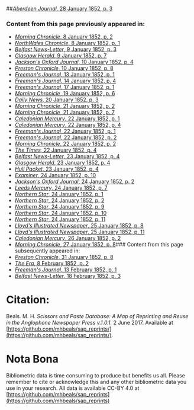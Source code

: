 ##[*Aberdeen Journal*, 28 January 1852, p. 3](https://mhbeals.github.io/sap_html/Aberdeen-Journal/Aberdeen-Journal-28-January-1852-p-3)

### Content from this page previously appeared in:
+ [*Morning Chronicle*, 8 January 1852, p. 2](https://mhbeals.github.io/sap_html/Morning-Chronicle/Morning-Chronicle-8-January-1852-p-2)
+ [*NorthWales Chronicle*, 8 January 1852, p. 1](https://mhbeals.github.io/sap_html/NorthWales-Chronicle/NorthWales-Chronicle-8-January-1852-p-1)
+ [*Belfast News-Letter*, 9 January 1852, p. 3](https://mhbeals.github.io/sap_html/Belfast-News-Letter/Belfast-News-Letter-9-January-1852-p-3)
+ [*Glasgow Herald*, 9 January 1852, p. 7](https://mhbeals.github.io/sap_html/Glasgow-Herald/Glasgow-Herald-9-January-1852-p-7)
+ [*Jackson's Oxford Journal*, 10 January 1852, p. 4](https://mhbeals.github.io/sap_html/Jackson's-Oxford-Journal/Jackson's-Oxford-Journal-10-January-1852-p-4)
+ [*Preston Chronicle*, 10 January 1852, p. 8](https://mhbeals.github.io/sap_html/Preston-Chronicle/Preston-Chronicle-10-January-1852-p-8)
+ [*Freeman's Journal*, 13 January 1852, p. 1](https://mhbeals.github.io/sap_html/Freeman's-Journal/Freeman's-Journal-13-January-1852-p-1)
+ [*Freeman's Journal*, 14 January 1852, p. 4](https://mhbeals.github.io/sap_html/Freeman's-Journal/Freeman's-Journal-14-January-1852-p-4)
+ [*Freeman's Journal*, 17 January 1852, p. 1](https://mhbeals.github.io/sap_html/Freeman's-Journal/Freeman's-Journal-17-January-1852-p-1)
+ [*Morning Chronicle*, 19 January 1852, p. 6](https://mhbeals.github.io/sap_html/Morning-Chronicle/Morning-Chronicle-19-January-1852-p-6)
+ [*Daily News*, 20 January 1852, p. 3](https://mhbeals.github.io/sap_html/Daily-News/Daily-News-20-January-1852-p-3)
+ [*Morning Chronicle*, 21 January 1852, p. 2](https://mhbeals.github.io/sap_html/Morning-Chronicle/Morning-Chronicle-21-January-1852-p-2)
+ [*Morning Chronicle*, 21 January 1852, p. 7](https://mhbeals.github.io/sap_html/Morning-Chronicle/Morning-Chronicle-21-January-1852-p-7)
+ [*Caledonian Mercury*, 22 January 1852, p. 1](https://mhbeals.github.io/sap_html/Caledonian-Mercury/Caledonian-Mercury-22-January-1852-p-1)
+ [*Caledonian Mercury*, 22 January 1852, p. 4](https://mhbeals.github.io/sap_html/Caledonian-Mercury/Caledonian-Mercury-22-January-1852-p-4)
+ [*Freeman's Journal*, 22 January 1852, p. 1](https://mhbeals.github.io/sap_html/Freeman's-Journal/Freeman's-Journal-22-January-1852-p-1)
+ [*Freeman's Journal*, 22 January 1852, p. 2](https://mhbeals.github.io/sap_html/Freeman's-Journal/Freeman's-Journal-22-January-1852-p-2)
+ [*Morning Chronicle*, 22 January 1852, p. 2](https://mhbeals.github.io/sap_html/Morning-Chronicle/Morning-Chronicle-22-January-1852-p-2)
+ [*The Times*, 22 January 1852, p. 4](https://mhbeals.github.io/sap_html/The-Times/The-Times-22-January-1852-p-4)
+ [*Belfast News-Letter*, 23 January 1852, p. 4](https://mhbeals.github.io/sap_html/Belfast-News-Letter/Belfast-News-Letter-23-January-1852-p-4)
+ [*Glasgow Herald*, 23 January 1852, p. 4](https://mhbeals.github.io/sap_html/Glasgow-Herald/Glasgow-Herald-23-January-1852-p-4)
+ [*Hull Packet*, 23 January 1852, p. 4](https://mhbeals.github.io/sap_html/Hull-Packet/Hull-Packet-23-January-1852-p-4)
+ [*Examiner*, 24 January 1852, p. 10](https://mhbeals.github.io/sap_html/Examiner/Examiner-24-January-1852-p-10)
+ [*Jackson's Oxford Journal*, 24 January 1852, p. 2](https://mhbeals.github.io/sap_html/Jackson's-Oxford-Journal/Jackson's-Oxford-Journal-24-January-1852-p-2)
+ [*Leeds Mercury*, 24 January 1852, p. 7](https://mhbeals.github.io/sap_html/Leeds-Mercury/Leeds-Mercury-24-January-1852-p-7)
+ [*Northern Star*, 24 January 1852, p. 1](https://mhbeals.github.io/sap_html/Northern-Star/Northern-Star-24-January-1852-p-1)
+ [*Northern Star*, 24 January 1852, p. 2](https://mhbeals.github.io/sap_html/Northern-Star/Northern-Star-24-January-1852-p-2)
+ [*Northern Star*, 24 January 1852, p. 9](https://mhbeals.github.io/sap_html/Northern-Star/Northern-Star-24-January-1852-p-9)
+ [*Northern Star*, 24 January 1852, p. 10](https://mhbeals.github.io/sap_html/Northern-Star/Northern-Star-24-January-1852-p-10)
+ [*Northern Star*, 24 January 1852, p. 11](https://mhbeals.github.io/sap_html/Northern-Star/Northern-Star-24-January-1852-p-11)
+ [*Lloyd's Illustrated Newspaper*, 25 January 1852, p. 8](https://mhbeals.github.io/sap_html/Lloyd's-Illustrated-Newspaper/Lloyd's-Illustrated-Newspaper-25-January-1852-p-8)
+ [*Lloyd's Illustrated Newspaper*, 25 January 1852, p. 11](https://mhbeals.github.io/sap_html/Lloyd's-Illustrated-Newspaper/Lloyd's-Illustrated-Newspaper-25-January-1852-p-11)
+ [*Caledonian Mercury*, 26 January 1852, p. 2](https://mhbeals.github.io/sap_html/Caledonian-Mercury/Caledonian-Mercury-26-January-1852-p-2)
+ [*Morning Chronicle*, 27 January 1852, p. 8](https://mhbeals.github.io/sap_html/Morning-Chronicle/Morning-Chronicle-27-January-1852-p-8)### Content from this page subsequently appeared in:
+ [*Preston Chronicle*, 31 January 1852, p. 8](https://mhbeals.github.io/sap_html/Preston-Chronicle/Preston-Chronicle-31-January-1852-p-8)
+ [*The Era*, 8 February 1852, p. 2](https://mhbeals.github.io/sap_html/The-Era/The-Era-8-February-1852-p-2)
+ [*Freeman's Journal*, 13 February 1852, p. 1](https://mhbeals.github.io/sap_html/Freeman's-Journal/Freeman's-Journal-13-February-1852-p-1)
+ [*Belfast News-Letter*, 18 February 1852, p. 3](https://mhbeals.github.io/sap_html/Belfast-News-Letter/Belfast-News-Letter-18-February-1852-p-3)
                    
# Citation: 

Beals. M. H. *Scissors and Paste Database: A Map of Reprinting and Reuse in the Anglophone Newspaper Press v.1.0.1.* 2 June 2017. Available at [https://github.com/mhbeals/sap_reprints/](https://github.com/mhbeals/sap_reprints/). 
                    
# Nota Bona

Bibliometric data is time consuming to produce but benefits us all. Please remember to cite or acknowledge this and any other bibliometric data you use in your research. All data is available CC-BY 4.0 at [https://github.com/mhbeals/sap_reprints](https://github.com/mhbeals/sap_reprints)